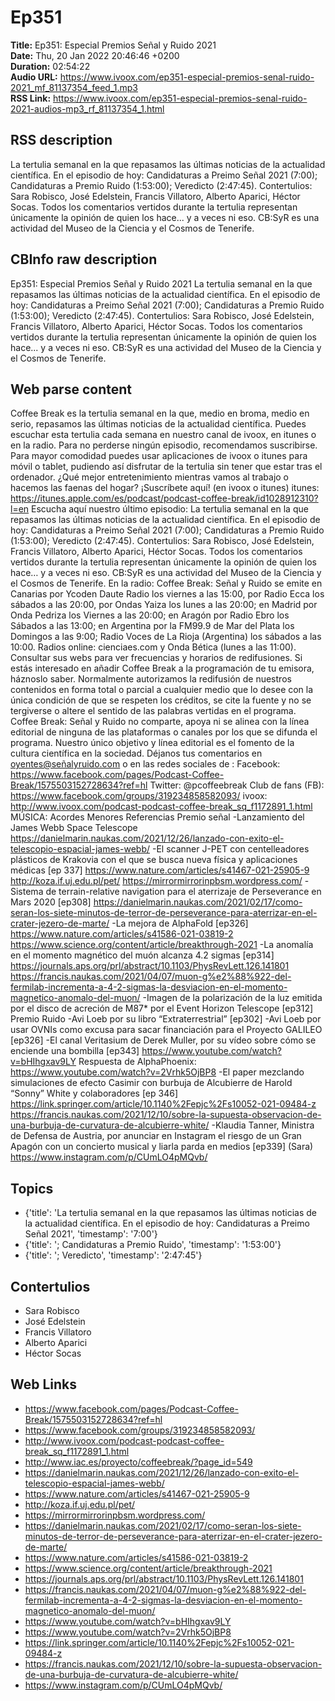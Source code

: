 # Ep351  
**Title:** Ep351: Especial Premios Señal y Ruido 2021  
**Date:** Thu, 20 Jan 2022 20:46:46 +0200  
**Duration:** 02:54:22  
**Audio URL:** https://www.ivoox.com/ep351-especial-premios-senal-ruido-2021_mf_81137354_feed_1.mp3  
**RSS Link:** https://www.ivoox.com/ep351-especial-premios-senal-ruido-2021-audios-mp3_rf_81137354_1.html  

## RSS description
La tertulia semanal en la que repasamos las últimas noticias de la actualidad científica. En el episodio de hoy: Candidaturas a Preimo Señal 2021 (7:00); Candidaturas a Premio Ruido (1:53:00); Veredicto (2:47:45). Contertulios: Sara Robisco, José Edelstein, Francis Villatoro, Alberto Aparici, Héctor Socas. Todos los comentarios vertidos durante la tertulia representan únicamente la opinión de quien los hace... y a veces ni eso. CB:SyR es una actividad del Museo de la Ciencia y el Cosmos de Tenerife.

## CBInfo raw description
Ep351: Especial Premios Señal y Ruido 2021
La tertulia semanal en la que repasamos las últimas noticias de la actualidad científica. En el episodio de hoy: Candidaturas a Preimo Señal 2021 (7:00); Candidaturas a Premio Ruido (1:53:00); Veredicto (2:47:45). Contertulios: Sara Robisco, José Edelstein, Francis Villatoro, Alberto Aparici, Héctor Socas. Todos los comentarios vertidos durante la tertulia representan únicamente la opinión de quien los hace... y a veces ni eso. CB:SyR es una actividad del Museo de la Ciencia y el Cosmos de Tenerife.




## Web parse content
Coffee Break es la tertulia semanal en la que, medio en broma, medio en serio, repasamos las últimas noticias de la actualidad científica. Puedes escuchar esta tertulia cada semana en nuestro canal de ivoox, en itunes o en la radio. Para no perderse ningún episodio, recomendamos suscribirse. Para mayor comodidad puedes usar aplicaciones de ivoox o itunes para móvil o tablet, pudiendo así disfrutar de la tertulia sin tener que estar tras el ordenador. ¿Qué mejor entretenimiento mientras vamos al trabajo o hacemos las faenas del hogar? ¡Suscríbete aquí! (en ivoox o itunes) itunes: https://itunes.apple.com/es/podcast/podcast-coffee-break/id1028912310?l=en Escucha aquí nuestro último episodio: La tertulia semanal en la que repasamos las últimas noticias de la actualidad científica. En el episodio de hoy: Candidaturas a Preimo Señal 2021 (7:00); Candidaturas a Premio Ruido (1:53:00); Veredicto (2:47:45). Contertulios: Sara Robisco, José Edelstein, Francis Villatoro, Alberto Aparici, Héctor Socas. Todos los comentarios vertidos durante la tertulia representan únicamente la opinión de quien los hace… y a veces ni eso. CB:SyR es una actividad del Museo de la Ciencia y el Cosmos de Tenerife. En la radio: Coffee Break: Señal y Ruido se emite en Canarias por Ycoden Daute Radio los viernes a las 15:00, por Radio Ecca los sábados a las 20:00, por Ondas Yaiza los lunes a las 20:00; en Madrid por Onda Pedriza los Viernes a las 20:00; en Aragón por Radio Ebro los Sábados a las 13:00; en Argentina por la FM99.9 de Mar del Plata los Domingos a las 9:00; Radio Voces de La Rioja (Argentina) los sábados a las 10:00. Radios online: cienciaes.com y Onda Bética (lunes a las 11:00). Consultar sus webs para ver frecuencias y horarios de redifusiones. Si estás interesado en añadir Coffee Break a la programación de tu emisora, háznoslo saber. Normalmente autorizamos la redifusión de nuestros contenidos en forma total o parcial a cualquier medio que lo desee con la única condición de que se respeten los créditos, se cite la fuente y no se tergiverse o altere el sentido de las palabras vertidas en el programa. Coffee Break: Señal y Ruido no comparte, apoya ni se alinea con la línea editorial de ninguna de las plataformas o canales por los que se difunda el programa. Nuestro único objetivo y línea editorial es el fomento de la cultura científica en la sociedad. Déjanos tus comentarios en oyentes@señalyruido.com o en las redes sociales de : Facebook: https://www.facebook.com/pages/Podcast-Coffee-Break/1575503152728634?ref=hl Twitter: @pcoffeebreak Club de fans (FB): https://www.facebook.com/groups/319234858582093/ ivoox: http://www.ivoox.com/podcast-podcast-coffee-break_sq_f1172891_1.html MÚSICA: Acordes Menores Referencias Premio señal -Lanzamiento del James Webb Space Telescope https://danielmarin.naukas.com/2021/12/26/lanzado-con-exito-el-telescopio-espacial-james-webb/ -El scanner J-PET con centelleadores plásticos de Krakovia con el que se busca nueva física y aplicaciones médicas [ep 337] https://www.nature.com/articles/s41467-021-25905-9 http://koza.if.uj.edu.pl/pet/ https://mirrormirrorinpbsm.wordpress.com/ -Sistema de terrain-relative navigation para el aterrizaje de Perseverance en Mars 2020 [ep308] https://danielmarin.naukas.com/2021/02/17/como-seran-los-siete-minutos-de-terror-de-perseverance-para-aterrizar-en-el-crater-jezero-de-marte/ -La mejora de AlphaFold [ep326] https://www.nature.com/articles/s41586-021-03819-2 https://www.science.org/content/article/breakthrough-2021 -La anomalía en el momento magnético del muón alcanza 4.2 sigmas [ep314] https://journals.aps.org/prl/abstract/10.1103/PhysRevLett.126.141801 https://francis.naukas.com/2021/04/07/muon-g%e2%88%922-del-fermilab-incrementa-a-4-2-sigmas-la-desviacion-en-el-momento-magnetico-anomalo-del-muon/ -Imagen de la polarización de la luz emitida por el disco de acreción de M87* por el Event Horizon Telescope [ep312] Premio Ruido -Avi Loeb por su libro “Extraterrestrial” [ep302] -Avi Loeb por usar OVNIs como excusa para sacar financiación para el Proyecto GALILEO [ep326] -El canal Veritasium de Derek Muller, por su vídeo sobre cómo se enciende una bombilla [ep343] https://www.youtube.com/watch?v=bHIhgxav9LY Respuesta de AlphaPhoenix: https://www.youtube.com/watch?v=2Vrhk5OjBP8 -El paper mezclando simulaciones de efecto Casimir con burbuja de Alcubierre de Harold “Sonny” White y colaboradores [ep 346] https://link.springer.com/article/10.1140%2Fepjc%2Fs10052-021-09484-z https://francis.naukas.com/2021/12/10/sobre-la-supuesta-observacion-de-una-burbuja-de-curvatura-de-alcubierre-white/ -Klaudia Tanner, Ministra de Defensa de Austria, por anunciar en Instagram el riesgo de un Gran Apagón con un concierto musical y liarla parda en medios [ep339] (Sara) https://www.instagram.com/p/CUmLO4pMQvb/

## Topics
- {'title': 'La tertulia semanal en la que repasamos las últimas noticias de la actualidad científica. En el episodio de hoy: Candidaturas a Preimo Señal 2021', 'timestamp': '7:00'}
- {'title': '; Candidaturas a Premio Ruido', 'timestamp': '1:53:00'}
- {'title': '; Veredicto', 'timestamp': '2:47:45'}
## Contertulios
- Sara Robisco
- José Edelstein
- Francis Villatoro
- Alberto Aparici
- Héctor Socas
## Web Links
- https://www.facebook.com/pages/Podcast-Coffee-Break/1575503152728634?ref=hl
- https://www.facebook.com/groups/319234858582093/
- http://www.ivoox.com/podcast-podcast-coffee-break_sq_f1172891_1.html
- http://www.iac.es/proyecto/coffeebreak/?page_id=549
- https://danielmarin.naukas.com/2021/12/26/lanzado-con-exito-el-telescopio-espacial-james-webb/
- https://www.nature.com/articles/s41467-021-25905-9
- http://koza.if.uj.edu.pl/pet/
- https://mirrormirrorinpbsm.wordpress.com/
- https://danielmarin.naukas.com/2021/02/17/como-seran-los-siete-minutos-de-terror-de-perseverance-para-aterrizar-en-el-crater-jezero-de-marte/
- https://www.nature.com/articles/s41586-021-03819-2
- https://www.science.org/content/article/breakthrough-2021
- https://journals.aps.org/prl/abstract/10.1103/PhysRevLett.126.141801
- https://francis.naukas.com/2021/04/07/muon-g%e2%88%922-del-fermilab-incrementa-a-4-2-sigmas-la-desviacion-en-el-momento-magnetico-anomalo-del-muon/
- https://www.youtube.com/watch?v=bHIhgxav9LY
- https://www.youtube.com/watch?v=2Vrhk5OjBP8
- https://link.springer.com/article/10.1140%2Fepjc%2Fs10052-021-09484-z
- https://francis.naukas.com/2021/12/10/sobre-la-supuesta-observacion-de-una-burbuja-de-curvatura-de-alcubierre-white/
- https://www.instagram.com/p/CUmLO4pMQvb/